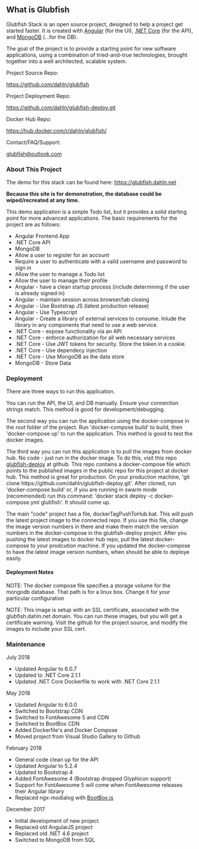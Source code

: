 <h2>What is Glubfish</h2>

<p>Glubfish Stack is an open source project, designed to help a project get started faster. It is created with
  <a href="http://angular.io" target="_blank">Angular</a> (for the UI),
  <a href="https://www.microsoft.com/net/core#windowscmd" target="_blank">.NET Core</a> (for the API), and
  <a href="https://www.mongodb.com/" target="_blank">MongoDB</a> (...for the DB).
</p>
<p>The goal of the project is to provide a starting point for new software applications, using a combination of tried-and-true technologies, brought together into a well architected, scalable system.</p>

<p>Project Source Repo:</p>
<p><a href="https://github.com/dahln/glubfish">https://github.com/dahln/glubfish</a></p>

<p>Project Deployment Repo:</p>
<p><a href="https://github.com/dahln/glubfish-deploy.git">https://github.com/dahln/glubfish-deploy.git</a></p>

<p>Docker Hub Repo:</p>
<p><a href="https://hub.docker.com/r/dahln/glubfish/">https://hub.docker.com/r/dahln/glubfish/</a></p>

<p>Contact/FAQ/Support:</p>
<p><a href="mailto:glubfish@outlook.com">glubfish@outlook.com</a></p>

<h3>About This Project</h3>
<p>
    The demo for this stack can be found here: <a href="https://glubfish.dahln.net">https://glubfish.dahln.net</a>
</p>
<p>
  <strong>Because this site is for demonstration, the database could be wiped/recreated at any time.</strong>
</p>

<p>This demo application is a simple Todo list, but it provides a solid starting point for more advanced applications. The basic requirements for the project are as follows:</p>
<ul>
  <li>Angular Frontend App</li>
  <li>.NET Core API</li>
  <li>MongoDB</li>
  <li>Allow a user to register for an account</li>
  <li>Require a user to authenticate with a valid username and password to sign in</li>
  <li>Allow the user to manage a Todo list</li>
  <li>Allow the user to manage their profile</li>
  <li>Angular - have a clean startup process (include determining if the user is already signed in)</li>
  <li>Angular - maintain session across browser/tab closing</li>
  <li>Angular - Use Bootstrap JS (latest production release)</li>
  <li>Angular - Use Typescript</li>
  <li>Angular - Create a library of external services to consume. Inlude the library in any components that need to use a web service.</li>
  <li>.NET Core - expose functionality via an API</li>
  <li>.NET Core - enforce authorization for all web necessary services</li>
  <li>.NET Core - Use JWT tokens for security. Store the token in a cookie.</li>
  <li>.NET Core - Use dependecy injection</li>
  <li>.NET Core - Use MongoDB as the data store</li>
  <li>MongoDB - Store Data</li>
</ul>

<h3>Deployment</h3>
<p>There are three ways to run this application.</p>
<p>You can run the API, the UI, and DB manually. Ensure your connection strings match. This method is good for development/debugging.</p>
<p>The second way you can run the application using the docker-compose in the root folder of the project. Run 'docker-compose build' to build, then 'docker-compose up' to run the application. This method is good to test the docker images.</p>
<p>The third way you can run this application is to pull the images from docker hub. No code - just run in the docker image. To do this, visit this repo <a href="https://github.com/dahln/glubfish-deploy">glubfish-deploy</a> at github. This repo contains a docker-compose file which points to the published images in the public repo for this project at docker hub. This method is great for production. On your production machine, 'git clone https://github.com/dahln/glubfish-deploy.git'. After cloned, run 'docker-compose build' or, if you are running in swarm mode (recommended) run this command: 'docker stack deploy -c docker-compose.yml glubfish'. It should come up.</p>
<p>The main "code" project has a file, dockerTagPushToHub.bat. This will push the latest project image to the connected repo. If you use this file, change the image version numbers in there and make them match the version numbers in the docker-compose in the glubfish-deploy project. After you pushing the latest images to docker hub repo, pull the latest docker-compose to your prodcution machine. If you updated the docker-compose to have the latest image version numbers, when should be able to deploye easily.</p>
<h4>Deployment Notes</h4>
<p>NOTE: The docker compose file specifies a storage volume for the mongodb database. That path is for a linux box. Change it for your particular configuration</p>
<p>NOTE: This image is setup with an SSL certificate, associated with the glubfish.dahln.net domain. You can run these images, but you will get a certificate warning. Visit the github for the project source, and modify the images to include your SSL cert.</p>

<h3>Maintenance</h3>
<p>July 2018</p>
<ul>
  <li>Updated Angular to 6.0.7</li>
  <li>Updated to .NET Core 2.1.1</li>
  <li>Updated .NET Core Dockerfile to work with .NET Core 2.1.1</li>
</ul>

<p>May 2018</p>
<ul>
  <li>Updated Angular to 6.0.0</li>
  <li>Switched to Bootstrap CDN</li>
  <li>Switched to FontAwesome 5 and CDN</li>
  <li>Switched to BootBox CDN</li>
  <li>Added Dockerfile's and Docker Compose</li>
  <li>Moved project from Visual Studio Gallery to Github</li>
</ul>

<p>February 2018</p>
<ul>
  <li>General code clean up for the API</li>
  <li>Updated Angular to 5.2.4</li>
  <li>Updated to Bootstrap 4</li>
  <li>Added FontAwesome 4 (Bootstrap dropped Glyphicon support)</li>
  <li>Support for FontAwesome 5 will come when FontAwesome releases their Angular library</li>
  <li>Replaced ngx-modialog with
    <a href="http://bootboxjs.com/" target="_blank">BootBox.js</a>
  </li>
</ul>

<p>December 2017</p>
<ul>
  <li>Initial development of new project</li>
  <li>Replaced old AngularJS project</li>
  <li>Replaced old .NET 4.6 project</li>
  <li>Switched to MongoDB from SQL</li>
</ul>